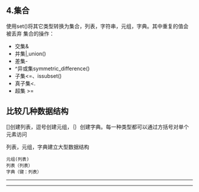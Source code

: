 ## 4.集合
使用set()将其它类型转换为集合，列表，字符串，元组，字典。其中重复的值会被丢弃
集合的操作：
* 交集&
* 并集|,union()
* 差集-
* ^异或集symmetric_difference()
* 子集<=、issubset()
* 真子集<.
* 超集 >=

## 比较几种数据结构
[]创建列表，逗号创建元组，｛｝创建字典。每一种类型都可以通过方括号对单个元素访问

列表，元组，字典建立大型数据结构

    元组(列表)
    列表（列表）
    字典（键：列表）


-----------
---


